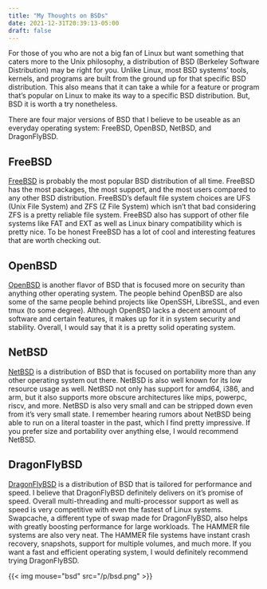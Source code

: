 ```yaml
---
title: "My Thoughts on BSDs"
date: 2021-12-31T20:39:13-05:00
draft: false
---
```


For those of you who are not a big fan of Linux but want something that caters more to the Unix philosophy, a distribution of BSD (Berkeley Software Distribution) may be right for you.
Unlike Linux, most BSD systems’ tools, kernels, and programs are built from the ground up for that specific BSD distribution.
This also means that it can take a while for a feature or program that’s popular on Linux to make its way to a specific BSD distribution.
But, BSD it is worth a try nonetheless.

There are four major versions of BSD that I believe to be useable as an everyday operating system: FreeBSD, OpenBSD, NetBSD, and DragonFlyBSD.

## FreeBSD

[FreeBSD](https://www.freebsd.org/) is probably the most popular BSD distribution of all time.
FreeBSD has the most packages, the most support, and the most users compared to any other BSD distribution.
FreeBSD’s default file system choices are UFS (Unix File System) and ZFS (Z File System) which isn’t that bad considering ZFS is a pretty reliable file system.
FreeBSD also has support of other file systems like FAT and EXT as well as Linux binary compatibility which is pretty nice.
To be honest FreeBSD has a lot of cool and interesting features that are worth checking out.

## OpenBSD

[OpenBSD](https://www.openbsd.org/) is another flavor of BSD that is focused more on security than anything other operating system.
The people behind OpenBSD are also some of the same people behind projects like OpenSSH, LibreSSL, and even tmux (to some degree).
Although OpenBSD lacks a decent amount of software and certain features, it makes up for it in system security and stability.
Overall, I would say that it is a pretty solid operating system.

## NetBSD

[NetBSD](https://netbsd.org/) is a distribution of BSD that is focused on portability more than any other operating system out there.
NetBSD is also well known for its low resource usage as well.
NetBSD not only has support for amd64, i386, and arm, but it also supports more obscure architectures like mips, powerpc, riscv, and more.
NetBSD is also very small and can be stripped down even from it’s very small state.
I remember hearing rumors about NetBSD being able to run on a literal toaster in the past, which I find pretty impressive.
If you prefer size and portability over anything else, I would recommend NetBSD.

## DragonFlyBSD

[DragonFlyBSD](https://www.dragonflybsd.org/) is a distribution of BSD that is tailored for performance and speed.
I believe that DragonFlyBSD definitely delivers on it’s promise of speed.
Overall multi-threading and multi-processor support as well as speed is very competitive with even the fastest of Linux systems.
Swapcache, a different type of swap made for DragonFlyBSD, also helps with greatly boosting performance for large workloads.
The HAMMER file systems are also very neat.
The HAMMER file systems have instant crash recovery, snapshots, support for multiple volumes, and much more.
If you want a fast and efficient operating system, I would definitely recommend trying DragonFlyBSD.

{{< img mouse="bsd" src="/p/bsd.png" >}}
